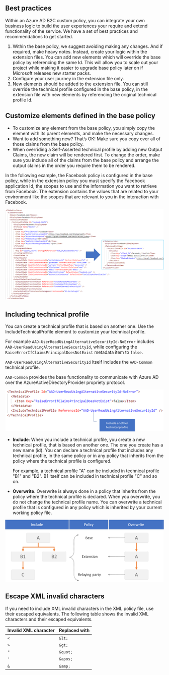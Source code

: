## Best practices
Within an Azure AD B2C custom policy, you can integrate your own business logic to build the user experiences your require and extend functionality of the service. We have a set of best practices and recommendations to get started.

1. Within the base policy, we suggest avoiding making any changes.  And if required, make heavy notes. Instead, create your logic within the extension files. You can add new elements which will override the base policy by referencing the same Id. This will allow you to scale out your project while making it easier to upgrade base policy later on if Microsoft releases new starter packs.
1. Configure your user journey in the extension file only.
1. New elements should be added to the extension file. You can still override the technical profile configured in the base policy, in the extension file with new elements by referencing the original technical profile Id.  

## Customize elements defined in the base policy
- To customize any element from the base policy, you simply copy the element with its parent elements, and make the necessary changes.
- Want to add something new? That’s OK! Make sure you copy over all of those claims from the base policy. <!-- what does this mean?-->
- When overriding a Self-Asserted technical profile by adding new Output Claims, the new claim will be rendered first. To change the order, make sure you include all of the claims from the base policy and arrange the output claims in the order you require them to be rendered.

In the following example, the Facebook policy is configured in the base policy, while in the extension policy you must specify the Facebook application Id, the scopes to use and the information you want to retrieve from Facebook. The extension contains the values that are related to your environment like the scopes that are relevant to you in the interaction with Facebook.  

![Facebook customization](media/facebook-extension.png)

## Including technical profile
You can create a technical profile that is based on another one. Use the IncludeTechnicalProfile element to customize your technical profile.

For example `AAD-UserReadUsingAlternativeSecurityId-NoError` includes `AAD-UserReadUsingAlternativeSecurityId`, while configuring the `RaiseErrorIfClaimsPrincipalDoesNotExist` metadata item to `false`. 

`AAD-UserReadUsingAlternativeSecurityId` itself includes the `AAD-Common` technical profile.

`AAD-Common` provides the base functionality to communicate with Azure AD over the AzureActiveDirectoryProvider propriety protocol.

<!--So, instead of creating new technical profile with all the XML elements. You can create a new one based on another one.-->

![Include a technical profile](media/include-tp.png)

<!--So may ask: What is the benefits of creating a technical profile to include versus just overwriting it?-->

- **Include**: When you include a technical profile, you create a new technical profile, that is based on another one. The one you create has a new name (id). You can declare a technical profile that includes any technical profile, in the same policy or in any policy that inherits from the policy  where the technical profile is configured. 

    For example, a technical profile "A" can be included in technical profile "B1" and "B2". B1 itself can be included in technical profile "C" and so on.

- **Overwrite**. Overwrite is always done in a policy that inherits from the policy where the technical profile is declared. When you overwrite, you do not change the technical profile name. You can overwrite a technical profile that is configured in any policy which is inherited by your current working policy file.

![Include a technical profile versus overwriting](media/include-tp-2.png) 


## Escape XML invalid characters

If you need to include XML invalid characters in the XML policy file, use their escaped equivalents. The following table shows the invalid XML characters and their escaped equivalents.  

| Invalid XML character | Replaced with |
|-----------------------|---------------|
| `<`                   | `&lt;`        |
| `>`                   | `&gt;`        |
| `"`                   | `&quot;`      |
| `'`                   | `&apos;`      |
| `&`                   | `&amp;`       | 




